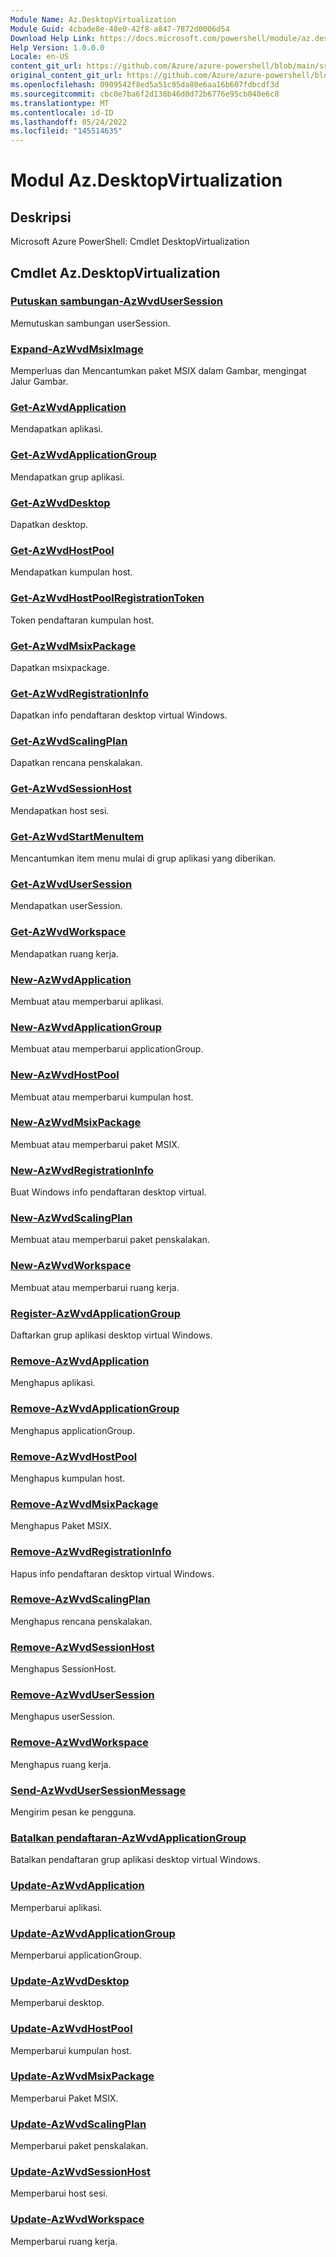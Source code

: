 ```yaml
---
Module Name: Az.DesktopVirtualization
Module Guid: 4cbade8e-48e0-42f8-a847-7872d0006d54
Download Help Link: https://docs.microsoft.com/powershell/module/az.desktopvirtualization
Help Version: 1.0.0.0
Locale: en-US
content_git_url: https://github.com/Azure/azure-powershell/blob/main/src/DesktopVirtualization/help/Az.DesktopVirtualization.md
original_content_git_url: https://github.com/Azure/azure-powershell/blob/main/src/DesktopVirtualization/help/Az.DesktopVirtualization.md
ms.openlocfilehash: 0909542f8ed5a51c95da80e6aa16b607fdbcdf3d
ms.sourcegitcommit: cbc0e7ba6f2d138b46d0d72b6776e95cb040e6c8
ms.translationtype: MT
ms.contentlocale: id-ID
ms.lasthandoff: 05/24/2022
ms.locfileid: "145514635"
---
```

# Modul Az.DesktopVirtualization
## Deskripsi
Microsoft Azure PowerShell: Cmdlet DesktopVirtualization

## Cmdlet Az.DesktopVirtualization
### [Putuskan sambungan-AzWvdUserSession](Disconnect-AzWvdUserSession.md)
Memutuskan sambungan userSession.

### [Expand-AzWvdMsixImage](Expand-AzWvdMsixImage.md)
Memperluas dan Mencantumkan paket MSIX dalam Gambar, mengingat Jalur Gambar.

### [Get-AzWvdApplication](Get-AzWvdApplication.md)
Mendapatkan aplikasi.

### [Get-AzWvdApplicationGroup](Get-AzWvdApplicationGroup.md)
Mendapatkan grup aplikasi.

### [Get-AzWvdDesktop](Get-AzWvdDesktop.md)
Dapatkan desktop.

### [Get-AzWvdHostPool](Get-AzWvdHostPool.md)
Mendapatkan kumpulan host.

### [Get-AzWvdHostPoolRegistrationToken](Get-AzWvdHostPoolRegistrationToken.md)
Token pendaftaran kumpulan host.

### [Get-AzWvdMsixPackage](Get-AzWvdMsixPackage.md)
Dapatkan msixpackage.

### [Get-AzWvdRegistrationInfo](Get-AzWvdRegistrationInfo.md)
Dapatkan info pendaftaran desktop virtual Windows.

### [Get-AzWvdScalingPlan](Get-AzWvdScalingPlan.md)
Dapatkan rencana penskalakan.

### [Get-AzWvdSessionHost](Get-AzWvdSessionHost.md)
Mendapatkan host sesi.

### [Get-AzWvdStartMenuItem](Get-AzWvdStartMenuItem.md)
Mencantumkan item menu mulai di grup aplikasi yang diberikan.

### [Get-AzWvdUserSession](Get-AzWvdUserSession.md)
Mendapatkan userSession.

### [Get-AzWvdWorkspace](Get-AzWvdWorkspace.md)
Mendapatkan ruang kerja.

### [New-AzWvdApplication](New-AzWvdApplication.md)
Membuat atau memperbarui aplikasi.

### [New-AzWvdApplicationGroup](New-AzWvdApplicationGroup.md)
Membuat atau memperbarui applicationGroup.

### [New-AzWvdHostPool](New-AzWvdHostPool.md)
Membuat atau memperbarui kumpulan host.

### [New-AzWvdMsixPackage](New-AzWvdMsixPackage.md)
Membuat atau memperbarui paket MSIX.

### [New-AzWvdRegistrationInfo](New-AzWvdRegistrationInfo.md)
Buat Windows info pendaftaran desktop virtual.

### [New-AzWvdScalingPlan](New-AzWvdScalingPlan.md)
Membuat atau memperbarui paket penskalakan.

### [New-AzWvdWorkspace](New-AzWvdWorkspace.md)
Membuat atau memperbarui ruang kerja.

### [Register-AzWvdApplicationGroup](Register-AzWvdApplicationGroup.md)
Daftarkan grup aplikasi desktop virtual Windows.

### [Remove-AzWvdApplication](Remove-AzWvdApplication.md)
Menghapus aplikasi.

### [Remove-AzWvdApplicationGroup](Remove-AzWvdApplicationGroup.md)
Menghapus applicationGroup.

### [Remove-AzWvdHostPool](Remove-AzWvdHostPool.md)
Menghapus kumpulan host.

### [Remove-AzWvdMsixPackage](Remove-AzWvdMsixPackage.md)
Menghapus Paket MSIX.

### [Remove-AzWvdRegistrationInfo](Remove-AzWvdRegistrationInfo.md)
Hapus info pendaftaran desktop virtual Windows.

### [Remove-AzWvdScalingPlan](Remove-AzWvdScalingPlan.md)
Menghapus rencana penskalakan.

### [Remove-AzWvdSessionHost](Remove-AzWvdSessionHost.md)
Menghapus SessionHost.

### [Remove-AzWvdUserSession](Remove-AzWvdUserSession.md)
Menghapus userSession.

### [Remove-AzWvdWorkspace](Remove-AzWvdWorkspace.md)
Menghapus ruang kerja.

### [Send-AzWvdUserSessionMessage](Send-AzWvdUserSessionMessage.md)
Mengirim pesan ke pengguna.

### [Batalkan pendaftaran-AzWvdApplicationGroup](Unregister-AzWvdApplicationGroup.md)
Batalkan pendaftaran grup aplikasi desktop virtual Windows.

### [Update-AzWvdApplication](Update-AzWvdApplication.md)
Memperbarui aplikasi.

### [Update-AzWvdApplicationGroup](Update-AzWvdApplicationGroup.md)
Memperbarui applicationGroup.

### [Update-AzWvdDesktop](Update-AzWvdDesktop.md)
Memperbarui desktop.

### [Update-AzWvdHostPool](Update-AzWvdHostPool.md)
Memperbarui kumpulan host.

### [Update-AzWvdMsixPackage](Update-AzWvdMsixPackage.md)
Memperbarui Paket MSIX.

### [Update-AzWvdScalingPlan](Update-AzWvdScalingPlan.md)
Memperbarui paket penskalakan.

### [Update-AzWvdSessionHost](Update-AzWvdSessionHost.md)
Memperbarui host sesi.

### [Update-AzWvdWorkspace](Update-AzWvdWorkspace.md)
Memperbarui ruang kerja.

